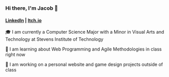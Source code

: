 ### Hi there, I'm Jacob 👋
#### [LinkedIn](https://www.linkedin.com/in/jacobwood176/) | [Itch.io](https://yakobay.itch.io/franks-cleaning-service)
<!--
**jwood7/jwood7** is a ✨ _special_ ✨ repository because its `README.md` (this file) appears on your GitHub profile.

Here are some ideas to get you started:

- 🔭 I’m currently working on ...
- 🌱 I’m currently learning ...
- 👯 I’m looking to collaborate on ...
- 🤔 I’m looking for help with ...
- 💬 Ask me about ...
- 📫 How to reach me: ...
- 😄 Pronouns: ...
- ⚡ Fun fact: ...
-->

🎓 I am currently a Computer Science Major with a Minor in Visual Arts and Technology at Stevens Institute of Technology

🌱 I am learning about Web Programming and Agile Methodologies in class right now

🔭 I am working on a personal website and game design projects outside of class
